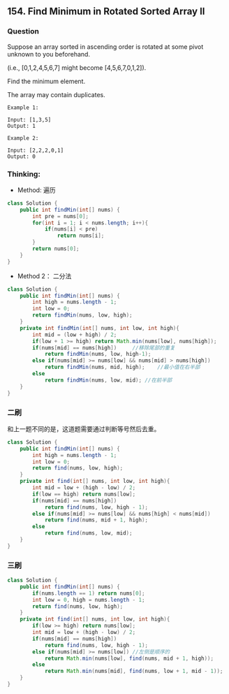 ## 154. Find Minimum in Rotated Sorted Array II

### Question
Suppose an array sorted in ascending order is rotated at some pivot unknown to you beforehand.

(i.e.,  [0,1,2,4,5,6,7] might become  [4,5,6,7,0,1,2]).

Find the minimum element.

The array may contain duplicates.

```
Example 1:

Input: [1,3,5]
Output: 1

Example 2:

Input: [2,2,2,0,1]
Output: 0
```


### Thinking:
* Method: 遍历

```Java
class Solution {
    public int findMin(int[] nums) {
        int pre = nums[0];
        for(int i = 1; i < nums.length; i++){
            if(nums[i] < pre)
                return nums[i];
        }
        return nums[0];
    }
}
```

* Method 2： 二分法

```Java
class Solution {
    public int findMin(int[] nums) {
        int high = nums.length - 1;
        int low = 0;
        return findMin(nums, low, high);
    }
    private int findMin(int[] nums, int low, int high){
        int mid = (low + high) / 2;
        if(low + 1 >= high) return Math.min(nums[low], nums[high]);
        if(nums[mid] == nums[high])		//移除尾部的重复
            return findMin(nums, low, high-1);
        else if(nums[mid] >= nums[low] && nums[mid] > nums[high])
            return findMin(nums, mid, high);	//最小值在右半部
        else
            return findMin(nums, low, mid);	//在前半部
    }
}
```

### 二刷
和上一题不同的是，这道题需要通过判断等号然后去重。
```Java
class Solution {
    public int findMin(int[] nums) {
        int high = nums.length - 1;
        int low = 0;
        return find(nums, low, high);
    }
    private int find(int[] nums, int low, int high){
        int mid = low + (high - low) / 2;
        if(low == high) return nums[low];
        if(nums[mid] == nums[high])
            return find(nums, low, high - 1);
        else if(nums[mid] >= nums[low] && nums[high] < nums[mid])
            return find(nums, mid + 1, high);
        else
            return find(nums, low, mid);
    }
}
```

### 三刷
```Java
class Solution {
    public int findMin(int[] nums) {
        if(nums.length == 1) return nums[0];
        int low = 0, high = nums.length - 1;
        return find(nums, low, high);
    }
    private int find(int[] nums, int low, int high){
        if(low >= high) return nums[low];
        int mid = low + (high - low) / 2;
        if(nums[mid] == nums[high])
            return find(nums, low, high - 1);
        else if(nums[mid] >= nums[low]) //左侧是顺序的
            return Math.min(nums[low], find(nums, mid + 1, high));
        else
            return Math.min(nums[mid], find(nums, low + 1, mid - 1));
    }
}
```